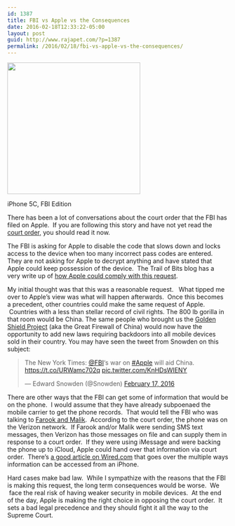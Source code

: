 ```yaml
---
id: 1387
title: FBI vs Apple vs the Consequences
date: 2016-02-18T12:33:22-05:00
layout: post
guid: http://www.rajapet.com/?p=1387
permalink: /2016/02/18/fbi-vs-apple-vs-the-consequences/
---
```

<div style="width: 313px" class="wp-caption aligncenter">
  <img loading="lazy" class="" src="https://i0.wp.com/photos.smugmug.com/photos/i-KgDRdwv/0/S/i-KgDRdwv-S.png?resize=303%2C300&#038;ssl=1" alt="" width="303" height="300"  />
  
  <p class="wp-caption-text">
    iPhone 5C, FBI Edition
  </p>
</div>

There has been a lot of conversations about the court order that the FBI has filed on Apple.  If you are following this story and have not yet read the [court order,](https://assets.documentcloud.org/documents/2714005/SB-Shooter-Order-Compelling-Apple-Asst-iPhone.pdf) you should read it now.

The FBI is asking for Apple to disable the code that slows down and locks access to the device when too many incorrect pass codes are entered. They are not asking for Apple to decrypt anything and have stated that Apple could keep possession of the device.  The Trail of Bits blog has a very write up of [how Apple could comply with this request](http://blog.trailofbits.com/2016/02/17/apple-can-comply-with-the-fbi-court-order/).

My initial thought was that this was a reasonable request.   What tipped me over to Apple&#8217;s view was what will happen afterwards.  Once this becomes a precedent, other countries could make the same request of Apple.  Countries with a less than stellar record of civil rights. The 800 lb gorilla in that room would be China. The same people who brought us the [Golden Shield Project](https://en.wikipedia.org/wiki/Golden_Shield_Project) (aka the Great Firewall of China) would now have the opportunity to add new laws requiring backdoors into all mobile devices sold in their country. You may have seen the tweet from Snowden on this subject:

<blockquote class="twitter-tweet" data-lang="en">
  <p dir="ltr" lang="en">
    The New York Times: <a href="https://twitter.com/FBI">@FBI</a>&#8216;s war on <a href="https://twitter.com/hashtag/Apple?src=hash">#Apple</a> will aid China. <a href="https://t.co/URWamc702q">https://t.co/URWamc702q</a> <a href="https://t.co/KnHDsWIENY">pic.twitter.com/KnHDsWIENY</a>
  </p>
  
  <p>
    — Edward Snowden (@Snowden) <a href="https://twitter.com/Snowden/status/700073024373047297">February 17, 2016</a>
  </p>
</blockquote>

There are other ways that the FBI can get some of information that would be on the phone.  I would assume that they have already subpoenaed the mobile carrier to get the phone records.  That would tell the FBI who was talking to [Farook and Malik](https://en.wikipedia.org/wiki/2015_San_Bernardino_attack).  According to the court order, the phone was on the Verizon network.  If Farook and/or Malik were sending SMS text messages, then Verizon has those messages on file and can supply them in response to a court order.  If they were using iMessage and were backing the phone up to iCloud, Apple could hand over that information via court order.  There&#8217;s [a good article on Wired.com](http://www.wired.com/2015/10/cops-dont-need-encryption-backdoor-to-hack-iphones/) that goes over the multiple ways information can be accessed from an iPhone.

Hard cases make bad law.  While I sympathize with the reasons that the FBI is making this request, the long term consequences would be worse.  We  face the real risk of having weaker security in mobile devices.  At the end of the day, Apple is making the right choice in opposing the court order.  It sets a bad legal precedence and they should fight it all the way to the Supreme Court.